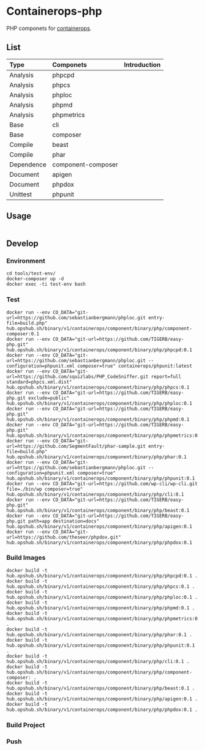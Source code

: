 # Containerops-php

PHP componets for [containerops](https://github.com/Huawei/containerops).

## List

| Type | Componets | Introduction |
| :--- | :--- | :--- |
| Analysis | phpcpd |  |
| Analysis | phpcs |  |
| Analysis | phploc |  |
| Analysis | phpmd |  |
| Analysis | phpmetrics |  |
| Base | cli |  |
| Base | composer |  |
| Compile | beast |  |
| Compile | phar |  |
| Dependence | component-composer |  |
| Document | apigen |  |
| Document | phpdox |  |
| Unittest | phpunit |  |

## Usage

```shell
```

## Develop

### Environment

```shell
cd tools/test-env/
docker-composer up -d
docker exec -ti test-env bash
```

### Test

```shell
docker run --env CO_DATA="git-url=https://github.com/sebastianbergmann/phploc.git entry-file=build.php" hub.opshub.sh/binary/v1/containerops/component/binary/php/component-composer:0.1
docker run --env CO_DATA="git-url=https://github.com/TIGERB/easy-php.git" hub.opshub.sh/binary/v1/containerops/component/binary/php/phpcpd:0.1
docker run --env CO_DATA="git-url=https://github.com/sebastianbergmann/phploc.git --configuration=phpunit.xml composer=true" containerops/phpunit:latest
docker run --env CO_DATA="git-url=https://github.com/squizlabs/PHP_CodeSniffer.git report=full standard=phpcs.xml.dist" hub.opshub.sh/binary/v1/containerops/component/binary/php/phpcs:0.1
docker run --env CO_DATA="git-url=https://github.com/TIGERB/easy-php.git exclude=public" hub.opshub.sh/binary/v1/containerops/component/binary/php/phploc:0.1
docker run --env CO_DATA="git-url=https://github.com/TIGERB/easy-php.git" hub.opshub.sh/binary/v1/containerops/component/binary/php/phpmd:0.1
docker run --env CO_DATA="git-url=https://github.com/TIGERB/easy-php.git" hub.opshub.sh/binary/v1/containerops/component/binary/php/phpmetrics:0.1
docker run --env CO_DATA="git-url=https://github.com/SegmentFault/phar-sample.git entry-file=build.php" hub.opshub.sh/binary/v1/containerops/component/binary/php/phar:0.1
docker run --env CO_DATA="git-url=https://github.com/sebastianbergmann/phploc.git --configuration=phpunit.xml composer=true" hub.opshub.sh/binary/v1/containerops/component/binary/php/phpunit:0.1
docker run --env CO_DATA="git-url=https://github.com/wp-cli/wp-cli.git file=./bin/wp composer=true" hub.opshub.sh/binary/v1/containerops/component/binary/php/cli:0.1
docker run --env CO_DATA="git-url=https://github.com/TIGERB/easy-php.git" hub.opshub.sh/binary/v1/containerops/component/binary/php/beast:0.1
docker run --env CO_DATA="git-url=https://github.com/TIGERB/easy-php.git path=app destination=docs" hub.opshub.sh/binary/v1/containerops/component/binary/php/apigen:0.1
docker run --env CO_DATA="git-url=https://github.com/theseer/phpdox.git" hub.opshub.sh/binary/v1/containerops/component/binary/php/phpdox:0.1
```

### Build Images

```shell
docker build -t hub.opshub.sh/binary/v1/containerops/component/binary/php/phpcpd:0.1 .
docker build -t hub.opshub.sh/binary/v1/containerops/component/binary/php/phpcs:0.1 .
docker build -t hub.opshub.sh/binary/v1/containerops/component/binary/php/phploc:0.1 .
docker build -t hub.opshub.sh/binary/v1/containerops/component/binary/php/phpmd:0.1 .
docker build -t hub.opshub.sh/binary/v1/containerops/component/binary/php/phpmetrics:0.1 .
docker build -t hub.opshub.sh/binary/v1/containerops/component/binary/php/phar:0.1 .
docker build -t hub.opshub.sh/binary/v1/containerops/component/binary/php/phpunit:0.1 .
docker build -t hub.opshub.sh/binary/v1/containerops/component/binary/php/cli:0.1 .
docker build -t hub.opshub.sh/binary/v1/containerops/component/binary/php/component-composer: .
docker build -t hub.opshub.sh/binary/v1/containerops/component/binary/php/beast:0.1 .
docker build -t hub.opshub.sh/binary/v1/containerops/component/binary/php/apigen:0.1 .
docker build -t hub.opshub.sh/binary/v1/containerops/component/binary/php/phpdox:0.1 .
```

### Build Project

### Push